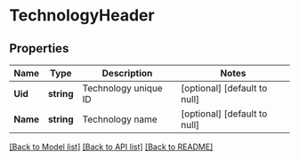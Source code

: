 # TechnologyHeader

## Properties
Name | Type | Description | Notes
------------ | ------------- | ------------- | -------------
**Uid** | **string** | Technology unique ID | [optional] [default to null]
**Name** | **string** | Technology name | [optional] [default to null]

[[Back to Model list]](../README.md#documentation-for-models) [[Back to API list]](../README.md#documentation-for-api-endpoints) [[Back to README]](../README.md)



